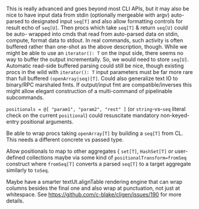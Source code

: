   This is really advanced and goes beyond most CLI APIs, but it may also be nice
  to have input data from stdin (optionally mergeable with argv) auto-parsed to
  designated input `seq[T]` and also allow formatting controls for result echo
  of `seq[U]`.  Then procs which take `seq[T]` & return `seq[U]` could be auto-
  wrapped into cmds that read from auto-parsed data on stdin, compute, format
  data to stdout.  In real commands, such activity is often buffered rather than
  one-shot as the above description, though.  While we might be able to use an
  `iterator(): T` on the input side, there seems no way to buffer the output
  incrementally.  So, we would need to store `seq[U]`.  Automatic read-side
  buffered parsing could still be nice, though existing procs in the wild with
  `iterator(): T` input parameters must be far more rare than full buffered
  `(openArray|seq)[T]`.  Could also generalize text IO to binary/RPC marshaled
  fmts.  If output/input fmt are compatible/inverses this might allow elegant
  construction of a multi-command of pipelinable subcommands.

  `positionals = @[ "param1", "param2", "rest" ]` (or `string`-vs-`seq` literal
  check on the current `positional`) could resuscitate mandatory non-keyed-entry
  positional arguments.

  Be able to wrap procs taking `openArray[T]` by building a `seq[T]` from CL.
  This needs a different concrete vs passed type.  

  Allow positionals to map to other aggregates { `set[T]`, `HashSet[T]` or
  user-defined collections maybe via some kind of `positionalTransform=fromSeq`
  construct where `fromSeq[T]` converts a parsed `seq[T]` to a target aggregate
  similarly to `toSeq`.

  Maybe have a smarter textUt.alignTable rendering engine that can wrap columns
  besides the final one and also wrap at punctuation, not just at whitespace.
  See https://github.com/c-blake/cligen/issues/190 for more details.
